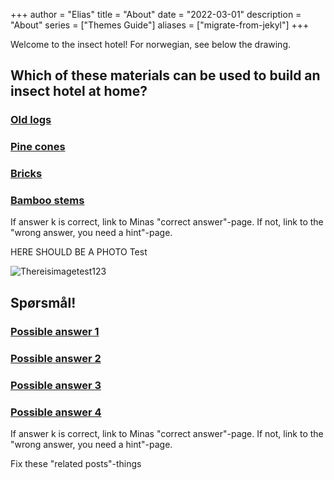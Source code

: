 +++
author = "Elias"
title = "About"
date = "2022-03-01"
description = "About"
series = ["Themes Guide"]
aliases = ["migrate-from-jekyl"]
+++

Welcome to the insect hotel! For norwegian, see below the drawing.



## Which of these materials can be used to build an insect hotel at home?


### [Old logs](alternative1)
### [Pine cones](alternative2)
### [Bricks](alternative3)
### [Bamboo stems](alternative4)

If answer k is correct, link to Minas "correct answer"-page. If not, link to the "wrong answer, you need a hint"-page.

HERE SHOULD BE A PHOTO
Test

![Thereisimagetest123](/img/arboretum.jpg)


## Spørsmål!


### [Possible answer 1](alternative1)
### [Possible answer 2](alternative2)
### [Possible answer 3](alternative3)
### [Possible answer 4](alternative4)

If answer k is correct, link to Minas "correct answer"-page. If not, link to the "wrong answer, you need a hint"-page.

Fix these "related posts"-things